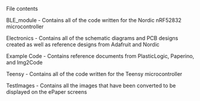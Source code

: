 File contents

BLE_module - Contains all of the code written for the Nordic nRF52832 microcontroller

Electronics - Contains all of the schematic diagrams and PCB designs created as well as reference designs from Adafruit and Nordic

Example Code - Contains reference documents from PlasticLogic, Paperino, and Img2Code

Teensy - Contains all of the code written for the Teensy microcontroller

TestImages - Contains all the images that have been converted to be displayed on the ePaper screens
